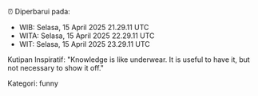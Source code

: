 ⏰ Diperbarui pada:
- WIB: Selasa, 15 April 2025 21.29.11 UTC
- WITA: Selasa, 15 April 2025 22.29.11 UTC
- WIT: Selasa, 15 April 2025 23.29.11 UTC

Kutipan Inspiratif:
"Knowledge is like underwear. It is useful to have it, but not necessary to show it off."


Kategori: funny

